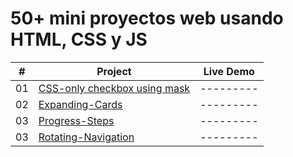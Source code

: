 # 50+ mini proyectos web usando HTML, CSS y JS

|  #  | Project                                                                                                     | Live Demo |
| :-: | ----------------------------------------------------------------------------------------------------------- | --------- |
| 01  | [CSS-only checkbox using mask](https://github.com/oigomezz/my-web-components/tree/main/Checkbox-Using-Mask) | --------- |
| 02  | [Expanding-Cards](https://github.com/oigomezz/my-web-components/tree/main/Expanding-Cards)                  | --------- |
| 03  | [Progress-Steps](https://github.com/oigomezz/my-web-components/tree/main/Progress-Steps)                    | --------- |
| 03  | [Rotating-Navigation](https://github.com/oigomezz/my-web-components/tree/main/Rotating-Nav-Animation)       | --------- |
